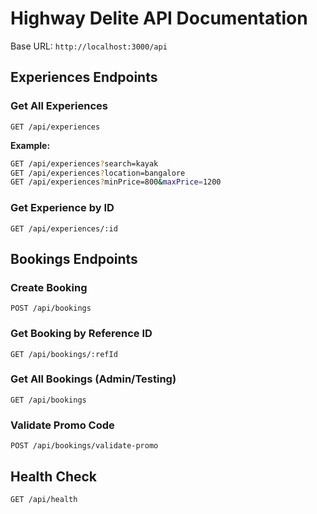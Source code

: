 # Highway Delite API Documentation

Base URL: `http://localhost:3000/api`

## Experiences Endpoints

### Get All Experiences
```
GET /api/experiences
```

**Example:**
```bash
GET /api/experiences?search=kayak
GET /api/experiences?location=bangalore
GET /api/experiences?minPrice=800&maxPrice=1200
```

### Get Experience by ID
```
GET /api/experiences/:id
```

## Bookings Endpoints

### Create Booking
```
POST /api/bookings
```


### Get Booking by Reference ID
```
GET /api/bookings/:refId
```



### Get All Bookings (Admin/Testing)
```
GET /api/bookings
```


### Validate Promo Code
```
POST /api/bookings/validate-promo
```
## Health Check
```
GET /api/health
```